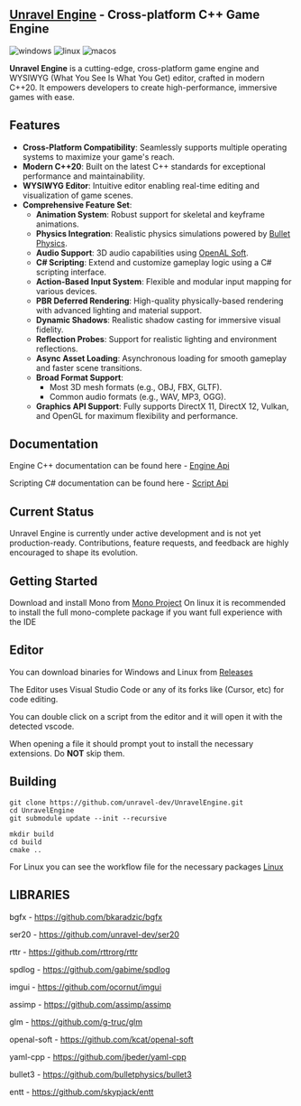 ## [Unravel Engine](https://github.com/unravel-dev/UnravelEngine) - Cross-platform C++ Game Engine

![windows](https://github.com/unravel-dev/UnravelEngine/actions/workflows/windows.yml/badge.svg)
![linux](https://github.com/unravel-dev/UnravelEngine/actions/workflows/linux.yml/badge.svg)
![macos](https://github.com/unravel-dev/UnravelEngine/actions/workflows/macos.yml/badge.svg)


**Unravel Engine** is a cutting-edge, cross-platform game engine and WYSIWYG (What You See Is What You Get) editor, crafted in modern C++20. It empowers developers to create high-performance, immersive games with ease.

## Features

- **Cross-Platform Compatibility**: Seamlessly supports multiple operating systems to maximize your game's reach.
- **Modern C++20**: Built on the latest C++ standards for exceptional performance and maintainability.
- **WYSIWYG Editor**: Intuitive editor enabling real-time editing and visualization of game scenes.
- **Comprehensive Feature Set**:
  - **Animation System**: Robust support for skeletal and keyframe animations.
  - **Physics Integration**: Realistic physics simulations powered by [Bullet Physics](https://github.com/bulletphysics/bullet3).
  - **Audio Support**: 3D audio capabilities using [OpenAL Soft](https://github.com/kcat/openal-soft).
  - **C# Scripting**: Extend and customize gameplay logic using a C# scripting interface.
  - **Action-Based Input System**: Flexible and modular input mapping for various devices.
  - **PBR Deferred Rendering**: High-quality physically-based rendering with advanced lighting and material support.
  - **Dynamic Shadows**: Realistic shadow casting for immersive visual fidelity.
  - **Reflection Probes**: Support for realistic lighting and environment reflections.
  - **Async Asset Loading**: Asynchronous loading for smooth gameplay and faster scene transitions.
  - **Broad Format Support**:
    - Most 3D mesh formats (e.g., OBJ, FBX, GLTF).
    - Common audio formats (e.g., WAV, MP3, OGG).
  - **Graphics API Support**: Fully supports DirectX 11, DirectX 12, Vulkan, and OpenGL for maximum flexibility and performance.

## Documentation
Engine C++ documentation can be found here - [Engine Api](https://unravel-dev.github.io/unravel-engine-api/html/index.html)

Scripting C# documentation can be found here - [Script Api](https://unravel-dev.github.io/unravel-script-api/html/index.html)



## Current Status

Unravel Engine is currently under active development and is not yet production-ready. Contributions, feature requests, and feedback are highly encouraged to shape its evolution.



## Getting Started
Download and install Mono from [Mono Project](https://www.mono-project.com/)
On linux it is recommended to install the full mono-complete package if you want full experience with the IDE

## Editor
You can download binaries for Windows and Linux from [Releases](https://github.com/unravel-dev/UnravelEngine/releases)

The Editor uses Visual Studio Code or any of its forks like (Cursor, etc) for code editing.

You can double click on a script from the editor and it will open it with the detected vscode.

When opening a file it should prompt yout to install the necessary extensions. Do **NOT** skip them.


## Building
```
git clone https://github.com/unravel-dev/UnravelEngine.git
cd UnravelEngine
git submodule update --init --recursive

mkdir build
cd build
cmake ..
```
For Linux you can see the workflow file for the necessary packages [Linux](https://github.com/unravel-dev/UnravelEngine/blob/main/.github/workflows/linux.yml)

## LIBRARIES
bgfx - https://github.com/bkaradzic/bgfx

ser20 - https://github.com/unravel-dev/ser20

rttr - https://github.com/rttrorg/rttr

spdlog - https://github.com/gabime/spdlog

imgui - https://github.com/ocornut/imgui

assimp - https://github.com/assimp/assimp

glm - https://github.com/g-truc/glm

openal-soft - https://github.com/kcat/openal-soft

yaml-cpp - https://github.com/jbeder/yaml-cpp

bullet3 - https://github.com/bulletphysics/bullet3

entt - https://github.com/skypjack/entt
